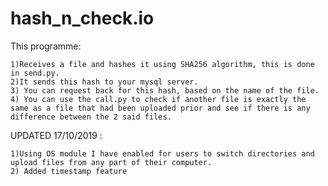 # hash_n_check.io
This programme: 

	1)Receives a file and hashes it using SHA256 algorithm, this is done in send.py. 
	2)It sends this hash to your mysql server. 
	3) You can request back for this hash, based on the name of the file. 
	4) You can use the call.py to check if another file is exactly the same as a file that had been uploaded prior and see if there is any difference between the 2 said files.  

UPDATED 17/10/2019 :

	1)Using OS module I have enabled for users to switch directories and upload files from any part of their computer. 
	2) Added timestamp feature
